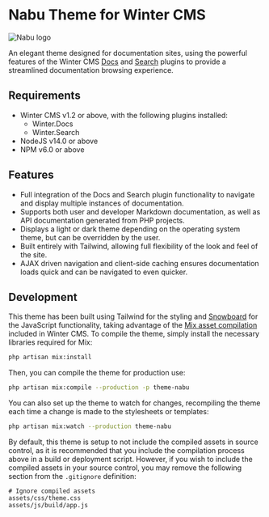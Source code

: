 # Nabu Theme for Winter CMS

![Nabu logo](https://github.com/wintercms/wn-nabu-theme/blob/main/assets/images/theme-preview.png?raw=true)

An elegant theme designed for documentation sites, using the powerful features of the Winter CMS [Docs](https://github.com/wintercms/wn-docs-plugin) and [Search](https://github.com/wintercms/wn-search-plugin) plugins to provide a streamlined documentation browsing experience.

## Requirements

- Winter CMS v1.2 or above, with the following plugins installed:
    - Winter.Docs
    - Winter.Search
- NodeJS v14.0 or above
- NPM v6.0 or above

## Features

- Full integration of the Docs and Search plugin functionality to navigate and display multiple instances of documentation.
- Supports both user and developer Markdown documentation, as well as API documentation generated from PHP projects.
- Displays a light or dark theme depending on the operating system theme, but can be overridden by the user.
- Built entirely with Tailwind, allowing full flexibility of the look and feel of the site.
- AJAX driven navigation and client-side caching ensures documentation loads quick and can be navigated to even quicker.

## Development

This theme has been built using Tailwind for the styling and [Snowboard](https://wintercms.com/docs/snowboard/introduction) for the JavaScript functionality, taking advantage of the [Mix asset compilation](https://wintercms.com/docs/console/asset-compilation) included in Winter CMS. To compile the theme, simply install the necessary libraries required for Mix:

```bash
php artisan mix:install
```

Then, you can compile the theme for production use:

```bash
php artisan mix:compile --production -p theme-nabu
```

You can also set up the theme to watch for changes, recompiling the theme each time a change is made to the stylesheets or templates:

```bash
php artisan mix:watch --production theme-nabu
```

By default, this theme is setup to not include the compiled assets in source control, as it is recommended that you include the compilation process above in a build or deployment script. However, if you wish to include the compiled assets in your source control, you may remove the following section from the `.gitignore` definition:

```
# Ignore compiled assets
assets/css/theme.css
assets/js/build/app.js
```
